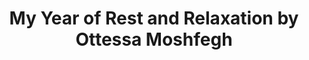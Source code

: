 ---
title: My Year of Rest and Relaxation by Ottessa Moshfegh
tags: [Novel,⭐⭐⭐⭐⭐⭐⭐⭐☆☆ 8/10,America]
---